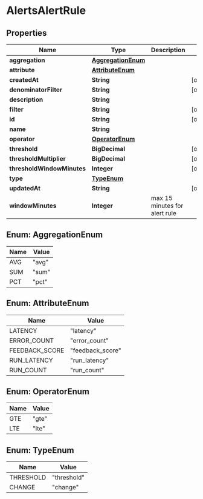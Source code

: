 

# AlertsAlertRule


## Properties

| Name | Type | Description | Notes |
|------------ | ------------- | ------------- | -------------|
|**aggregation** | [**AggregationEnum**](#AggregationEnum) |  |  |
|**attribute** | [**AttributeEnum**](#AttributeEnum) |  |  |
|**createdAt** | **String** |  |  [optional] |
|**denominatorFilter** | **String** |  |  [optional] |
|**description** | **String** |  |  |
|**filter** | **String** |  |  [optional] |
|**id** | **String** |  |  [optional] |
|**name** | **String** |  |  |
|**operator** | [**OperatorEnum**](#OperatorEnum) |  |  |
|**threshold** | **BigDecimal** |  |  [optional] |
|**thresholdMultiplier** | **BigDecimal** |  |  [optional] |
|**thresholdWindowMinutes** | **Integer** |  |  [optional] |
|**type** | [**TypeEnum**](#TypeEnum) |  |  |
|**updatedAt** | **String** |  |  [optional] |
|**windowMinutes** | **Integer** | max 15 minutes for alert rule |  |



## Enum: AggregationEnum

| Name | Value |
|---- | -----|
| AVG | &quot;avg&quot; |
| SUM | &quot;sum&quot; |
| PCT | &quot;pct&quot; |



## Enum: AttributeEnum

| Name | Value |
|---- | -----|
| LATENCY | &quot;latency&quot; |
| ERROR_COUNT | &quot;error_count&quot; |
| FEEDBACK_SCORE | &quot;feedback_score&quot; |
| RUN_LATENCY | &quot;run_latency&quot; |
| RUN_COUNT | &quot;run_count&quot; |



## Enum: OperatorEnum

| Name | Value |
|---- | -----|
| GTE | &quot;gte&quot; |
| LTE | &quot;lte&quot; |



## Enum: TypeEnum

| Name | Value |
|---- | -----|
| THRESHOLD | &quot;threshold&quot; |
| CHANGE | &quot;change&quot; |



